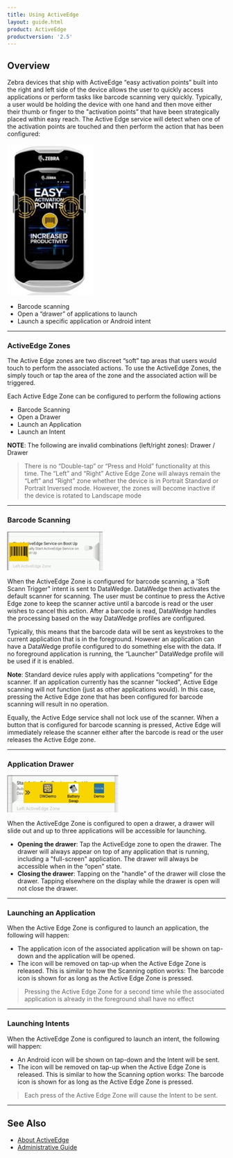 ```yaml
---
title: Using ActiveEdge
layout: guide.html
product: ActiveEdge
productversion: '2.5'
---
```


## Overview

Zebra devices that ship with ActiveEdge “easy activation points” built into the right and left side of the device allows the user to quickly access applications or perform tasks like barcode scanning very quickly. Typically, a user would be holding the device with one hand and then move either their thumb or finger to the "activation points” that have been strategically placed within easy reach.
The Active Edge service will detect when one of the activation points are touched and then perform the action that has been configured:

<img alt="" style="height:350px" src="img1.jpg"/>

* Barcode scanning
* Open a “drawer” of applications to launch
* Launch a specific application or Android intent

-----

### ActiveEdge Zones

The Active Edge zones are two discreet “soft” tap areas that users would touch to perform the associated actions. To use the ActiveEdge Zones, the simply touch or tap the area of the zone and the associated action will be triggered. 

Each Active Edge Zone can be configured to perform the following actions

* Barcode Scanning
* Open a Drawer
* Launch an Application
* Launch an Intent

**NOTE**: The following are invalid combinations (left/right zones):
Drawer / Drawer

> There is no “Double-tap” or “Press and Hold” functionality at this time. The “Left” and “Right” Active Edge Zone will always remain the “Left” and “Right” zone whether the device is in Portrait Standard or Portrait Inversed mode. However, the zones will become inactive if the device is rotated to Landscape mode


-----

### Barcode Scanning

<img alt=""  src="img2.jpg"/>

When the ActiveEdge Zone is configured for barcode scanning, a 'Soft Scann Trigger" intent is sent to DataWedge. DataWedge then activates the default scanner for scanning. The user must be continue to press the Active Edge zone to keep the scanner active until a barcode is read or the user wishes to cancel this action. After a barcode is read, DataWedge handles the processing based on the way DataWedge profiles are configured.

Typically, this means that the barcode data will be sent as keystrokes to the current application that is in the foreground. However an application can have a DataWedge profile configured to do something else with the data. If no foreground application is running, the “Launcher” DataWedge profile will be used if it is enabled. 

**Note**: Standard device rules apply with applications “competing” for the scanner. If an application currently has the scanner "locked", Active Edge scanning will not function (just as other applications would). In this case, pressing the Active Edge zone that has been configured for barcode scanning will result in no operation.

Equally, the Active Edge service shall not lock use of the scanner. When a button that is configured for barcode scanning is pressed, Active Edge will immediately release the scanner either after the barcode is read or the user releases the Active Edge zone.


-----

### Application Drawer

<img alt=""  src="img3.jpg"/>

When the ActiveEdge Zone is configured to open a drawer, a drawer will slide out and up to three applications will be accessible for launching.

* **Opening the drawer**: Tap the ActiveEdge zone to open the drawer. The drawer will always appear on top of any application that is running, including a "full-screen" application. The drawer will always be accessible when in the “open” state.
* **Closing the drawer**: Tapping on the "handle" of the drawer will close the drawer. Tapping elsewhere on the display while the drawer is open will not close the drawer.


-----
### Launching an Application

When the Active Edge Zone is configured to launch an application, the following will happen:

* The application icon of the associated application will be shown on tap-down and the application will be opened.
* The icon will be removed on tap-up when the Active Edge Zone is released. This is similar to how the Scanning option works: The barcode icon is shown for as long as the Active Edge Zone is pressed.

> Pressing the Active Edge Zone for a second time while the associated application is already in the foreground shall have no effect


-----

### Launching Intents

When the ActiveEdge Zone is configured to launch an intent, the following will happen:

* An Android icon will be shown on tap-down and the Intent will be sent.
* The icon will be removed on tap-up when the Active Edge Zone is released. This is similar to how the Scanning option works: The barcode icon is shown for as long as the Active Edge Zone is pressed.

> Each press of the Active Edge Zone will cause the Intent to be sent.

-----

## See Also

* [About ActiveEdge](../about)
* [Administrative Guide](../setup)
